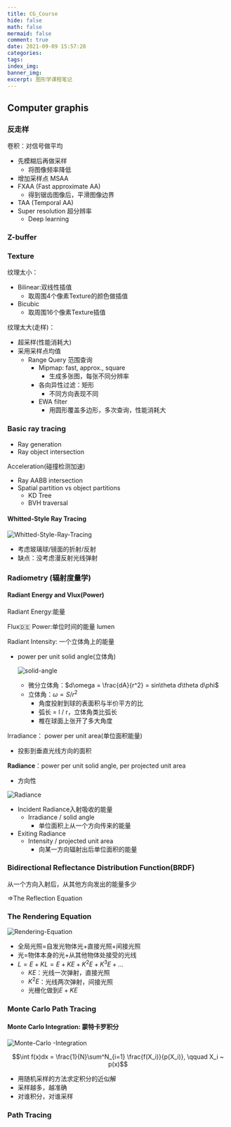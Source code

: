 ```yaml
---
title: CG_Course
hide: false
math: false
mermaid: false
comment: true
date: 2021-09-09 15:57:28
categories:
tags:
index_img:
banner_img:
excerpt: 图形学课程笔记
---
```


## Computer graphis

### 反走样

卷积：对信号做平均

* 先模糊后再做采样
  * 将图像频率降低
* 增加采样点  MSAA
* FXAA (Fast approximate AA)
  * 得到锯齿图像后，平滑图像边界
* TAA (Temporal AA)
* Super resolution 超分辨率
  * Deep learning

### Z-buffer

 

### Texture

纹理太小：

* Bilinear:双线性插值
  * 取周围4个像素Texture的颜色做插值
* Bicubic
  * 取周围16个像素Texture插值

纹理太大(走样)：

* 超采样(性能消耗大)
* 采用采样点均值
  * Range Query 范围查询
    * Mipmap: fast, approx., square
      * 生成多张图，每张不同分辨率
    * 各向异性过滤：矩形
      * 不同方向表现不同
    * EWA filter
      * 用圆形覆盖多边形，多次查询，性能消耗大



### Basic ray tracing

* Ray generation
* Ray object intersection

Acceleration(碰撞检测加速)

* Ray AABB intersection
* Spatial partition vs object partitions
  * KD Tree
  * BVH traversal

#### Whitted-Style Ray Tracing

![Whitted-Style-Ray-Tracing](Whitted-Style-Ray-Tracing.png)

* 考虑玻璃球/镜面的折射/反射
* 缺点：没考虑漫反射光线弹射

### Radiometry (辐射度量学)

#### Radiant Energy and Vlux(Power)

Radiant Energy:能量

Flux:de: Power:单位时间的能量 lumen

Radiant Intensity: 一个立体角上的能量

* power per unit solid angle(立体角) 

  ![solid-angle](solid-angle.png)

  * 微分立体角：$d\omega = \frac{dA}{r^2} = sin\theta d\theta d\phi$
  * 立体角：$\omega = S / r^2$
    * 角度投射到球的表面积与半价平方的比
    * 弧长 = l / r，立体角类比弧长
    * 椎在球面上张开了多大角度

Irradiance： power per unit area(单位面积能量)

* 投影到垂直光线方向的面积

**Radiance**：power per unit solid angle, per projected unit area

* 方向性

![Radiance](Radiance.png)

* Incident Radiance入射吸收的能量
  * Irradiance / solid angle
    * 单位面积上从一个方向传来的能量
* Exiting Radiance
  * Intensity / projected unit area
    * 向某一方向辐射出后单位面积的能量

### Bidirectional Reflectance Distribution Function(BRDF)

从一个方向入射后，从其他方向发出的能量多少

$\Rightarrow$The Reflection Equation

### The Rendering Equation 

![Rendering-Equation](Rendering-Equation.png)

* 全局光照=自发光物体光+直接光照+间接光照
* 光=物体本身的光+从其他物体处接受的光线
* $L = E + KL = E + KE + K^2E + K^3E+\dots$
  * $KE$：光线一次弹射，直接光照
  * $K^2E$：光线两次弹射，间接光照
  * 光栅化做到$E+KE$ 

### Monte Carlo Path Tracing

#### Monte Carlo Integration: 蒙特卡罗积分

![Monte-Carlo -Integration](Monte-Carlo-Integration.png)

$$\int f(x)dx = \frac{1}{N}\sum^N_{i=1} \frac{f(X_i)}{p(X_i)}, \qquad X_i ~ p(x)$$

* 用随机采样的方法求定积分的近似解
* 采样越多，越准确 
* 对谁积分，对谁采样

### Path Tracing





